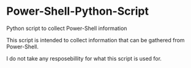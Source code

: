 # Power-Shell-Python-Script
Python script to collect Power-Shell information

This script is intended to collect information that can be gathered from Power-Shell. 


I do not take any resposebillity for what this script is used for. 

